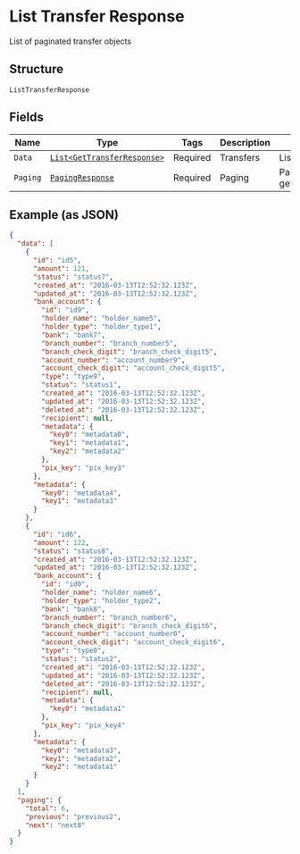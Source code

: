 
# List Transfer Response

List of paginated transfer objects

## Structure

`ListTransferResponse`

## Fields

| Name | Type | Tags | Description | Getter | Setter |
|  --- | --- | --- | --- | --- | --- |
| `Data` | [`List<GetTransferResponse>`](../../doc/models/get-transfer-response.md) | Required | Transfers | List<GetTransferResponse> getData() | setData(List<GetTransferResponse> data) |
| `Paging` | [`PagingResponse`](../../doc/models/paging-response.md) | Required | Paging | PagingResponse getPaging() | setPaging(PagingResponse paging) |

## Example (as JSON)

```json
{
  "data": [
    {
      "id": "id5",
      "amount": 121,
      "status": "status7",
      "created_at": "2016-03-13T12:52:32.123Z",
      "updated_at": "2016-03-13T12:52:32.123Z",
      "bank_account": {
        "id": "id9",
        "holder_name": "holder_name5",
        "holder_type": "holder_type1",
        "bank": "bank7",
        "branch_number": "branch_number5",
        "branch_check_digit": "branch_check_digit5",
        "account_number": "account_number9",
        "account_check_digit": "account_check_digit5",
        "type": "type9",
        "status": "status1",
        "created_at": "2016-03-13T12:52:32.123Z",
        "updated_at": "2016-03-13T12:52:32.123Z",
        "deleted_at": "2016-03-13T12:52:32.123Z",
        "recipient": null,
        "metadata": {
          "key0": "metadata0",
          "key1": "metadata1",
          "key2": "metadata2"
        },
        "pix_key": "pix_key3"
      },
      "metadata": {
        "key0": "metadata4",
        "key1": "metadata3"
      }
    },
    {
      "id": "id6",
      "amount": 122,
      "status": "status8",
      "created_at": "2016-03-13T12:52:32.123Z",
      "updated_at": "2016-03-13T12:52:32.123Z",
      "bank_account": {
        "id": "id0",
        "holder_name": "holder_name6",
        "holder_type": "holder_type2",
        "bank": "bank8",
        "branch_number": "branch_number6",
        "branch_check_digit": "branch_check_digit6",
        "account_number": "account_number0",
        "account_check_digit": "account_check_digit6",
        "type": "type0",
        "status": "status2",
        "created_at": "2016-03-13T12:52:32.123Z",
        "updated_at": "2016-03-13T12:52:32.123Z",
        "deleted_at": "2016-03-13T12:52:32.123Z",
        "recipient": null,
        "metadata": {
          "key0": "metadata1"
        },
        "pix_key": "pix_key4"
      },
      "metadata": {
        "key0": "metadata3",
        "key1": "metadata2",
        "key2": "metadata1"
      }
    }
  ],
  "paging": {
    "total": 6,
    "previous": "previous2",
    "next": "next8"
  }
}
```

